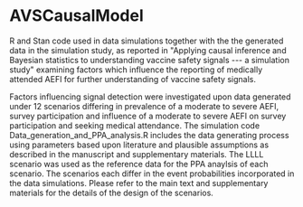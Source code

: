 # AVSCausalModel
R and Stan code used in data simulations together with the the generated data in the simulation study, as reported in "Applying causal inference and Bayesian statistics to understanding vaccine safety signals --- a simulation study" examining factors which influence the reporting of medically attended AEFI for further understanding of vaccine safety signals.

Factors influencing signal detection were investigated upon data generated under 12 scenarios differing in prevalence of a moderate to severe AEFI, survey participation and influence of a moderate to severe AEFI on survey participation and seeking medical attendance. The simulation code Data_generation_and_PPA_analysis.R includes the data generating process using parameters based upon literature and plausible assumptions as described in the manuscript and supplementary materials. The LLLL scenario was used as the reference data for the PPA anaylsis of each scenario. The scenarios each differ in the event probabilities incorporated in the data simulations. Please refer to the main text and supplementary materials for the details of the design of the scenarios.
